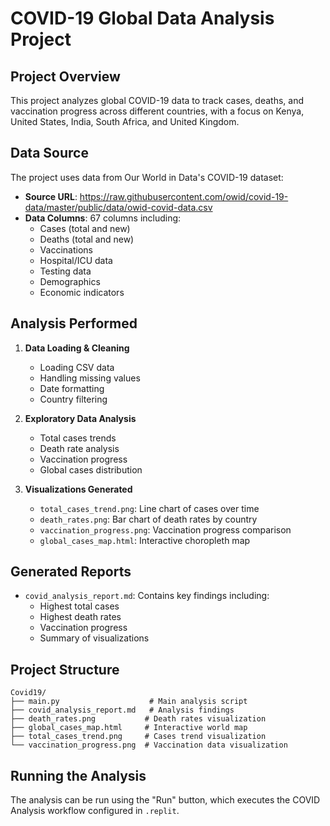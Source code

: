 
# COVID-19 Global Data Analysis Project

## Project Overview
This project analyzes global COVID-19 data to track cases, deaths, and vaccination progress across different countries, with a focus on Kenya, United States, India, South Africa, and United Kingdom.

## Data Source
The project uses data from Our World in Data's COVID-19 dataset:
- **Source URL**: https://raw.githubusercontent.com/owid/covid-19-data/master/public/data/owid-covid-data.csv
- **Data Columns**: 67 columns including:
  - Cases (total and new)
  - Deaths (total and new)
  - Vaccinations
  - Hospital/ICU data
  - Testing data
  - Demographics
  - Economic indicators

## Analysis Performed
1. **Data Loading & Cleaning**
   - Loading CSV data
   - Handling missing values
   - Date formatting
   - Country filtering

2. **Exploratory Data Analysis**
   - Total cases trends
   - Death rate analysis
   - Vaccination progress
   - Global cases distribution

3. **Visualizations Generated**
   - `total_cases_trend.png`: Line chart of cases over time
   - `death_rates.png`: Bar chart of death rates by country
   - `vaccination_progress.png`: Vaccination progress comparison
   - `global_cases_map.html`: Interactive choropleth map

## Generated Reports
- `covid_analysis_report.md`: Contains key findings including:
  - Highest total cases
  - Highest death rates
  - Vaccination progress
  - Summary of visualizations

## Project Structure
```
Covid19/
├── main.py                    # Main analysis script
├── covid_analysis_report.md   # Analysis findings
├── death_rates.png           # Death rates visualization
├── global_cases_map.html     # Interactive world map
├── total_cases_trend.png     # Cases trend visualization
└── vaccination_progress.png  # Vaccination data visualization
```

## Running the Analysis
The analysis can be run using the "Run" button, which executes the COVID Analysis workflow configured in `.replit`.
